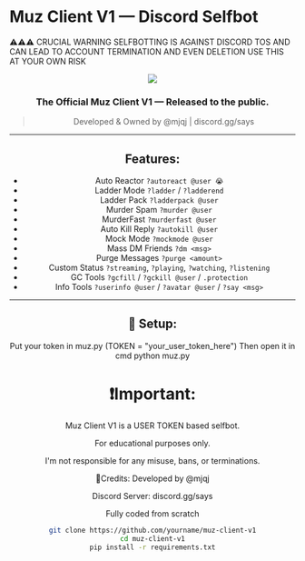 
# Muz Client V1 — Discord Selfbot
⚠️⚠️⚠️ CRUCIAL WARNING SELFBOTTING IS AGAINST DISCORD TOS AND CAN LEAD TO ACCOUNT TERMINATION AND EVEN DELETION USE THIS AT YOUR OWN RISK
<div align="center">
  
<img src="https://media.discordapp.net/attachments/your-banner.gif">

### The Official Muz Client V1 — Released to the public.

> Developed & Owned by @mjqj | discord.gg/says

---

## Features:
- Auto Reactor `?autoreact @user 😭`
- Ladder Mode `?ladder` / `?ladderend`
- Ladder Pack `?ladderpack @user`
- Murder Spam `?murder @user`
- MurderFast `?murderfast @user`
- Auto Kill Reply `?autokill @user`
- Mock Mode `?mockmode @user`
- Mass DM Friends `?dm <msg>`
- Purge Messages `?purge <amount>`
- Custom Status `?streaming`, `?playing`, `?watching`, `?listening`
- GC Tools `?gcfill` / `?gckill @user` / `.protection`
- Info Tools `?userinfo @user` / `?avatar @user` / `?say <msg>`

---

## 🚀 Setup:
Put your token in muz.py (TOKEN = "your_user_token_here")
Then open it in cmd python muz.py

# ❗Important:
Muz Client V1 is a USER TOKEN based selfbot.

For educational purposes only.

I'm not responsible for any misuse, bans, or terminations.

🌟Credits:
Developed by @mjqj

Discord Server: discord.gg/says

Fully coded from scratch 




```bash
git clone https://github.com/yourname/muz-client-v1
cd muz-client-v1
pip install -r requirements.txt
